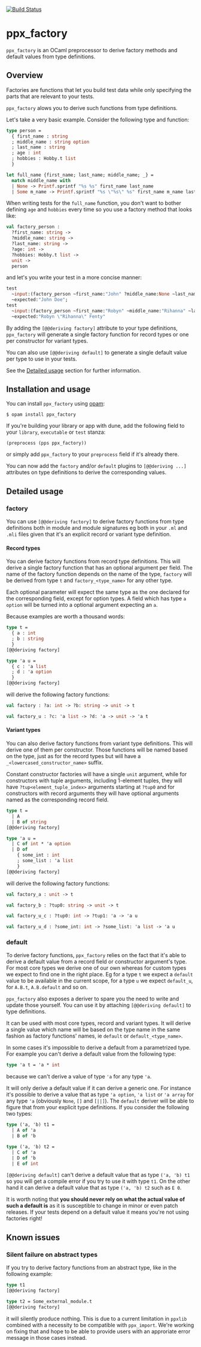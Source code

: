 [![Build Status](https://travis-ci.org/cryptosense/ppx_factory.svg?branch=master)](https://travis-ci.org/cryptosense/ppx_factory)

# ppx_factory

`ppx_factory` is an OCaml preprocessor to derive factory methods and default values from type
definitions.

## Overview

Factories are functions that let you build test data while only specifying the parts that are
relevant to your tests.

`ppx_factory` alows you to derive such functions from type definitions.

Let's take a very basic example. Consider the following type and function:
```ocaml
type person =
  { first_name : string
  ; middle_name : string option
  ; last_name : string
  ; age : int
  ; hobbies : Hobby.t list
  }

let full_name {first_name; last_name; middle_name; _} =
  match middle_name with
  | None -> Printf.sprintf "%s %s" first_name last_name
  | Some m_name -> Printf.sprintf "%s \"%s\" %s" first_name m_name last_name
```

When writing tests for the `full_name` function, you don't want to bother defining `age` and
`hobbies` every time so you use a factory method that looks like:
```ocaml
val factory_person :
  ?first_name: string ->
  ?middle_name: string ->
  ?last_name: string ->
  ?age: int ->
  ?hobbies: Hobby.t list ->
  unit ->
  person
```

and let's you write your test in a more concise manner:
```ocaml
test
  ~input:(factory_person ~first_name:"John" ?middle_name:None ~last_name:"Doe" ())
  ~expected:"John Doe";
test
  ~input:(factory_person ~first_name:"Robyn" ~middle_name:"Rihanna" ~last_name:"Fenty" ())
  ~expected:"Robyn \"Rihanna\" Fenty"
```

By adding the `[@@deriving factory]` attribute to your type definitions, `ppx_factory` will generate
a single factory function for record types or one per constructor for variant types.

You can also use `[@@deriving default]` to generate a single default value per type to use in your
tests.

See the [Detailed usage](https://github.com/cryptosense/ppx_factory#detailed-usage) section for
further information.

## Installation and usage

You can install `ppx_factory` using [opam](https://opam.ocaml.org):
```
$ opam install ppx_factory
```

If you're building your library or app with dune, add the following field to your `library`,
`executable` or `test` stanza:
```
(preprocess (pps ppx_factory))
```
or simply add `ppx_factory` to your `preprocess` field if it's already there.

You can now add the `factory` and/or `default` plugins to `[@@deriving ...]` attributes on type
definitions to derive the corresponding values.

## Detailed usage

### factory

You can use `[@@deriving factory]` to derive factory functions from type definitions both in module
and module signatures eg both in your `.ml` and `.mli` files given that it's an explicit record or
variant type definition.

#### Record types

You can derive factory functions from record type definitions. This will derive a single factory
function that has an optional argument per field. The name of the factory function depends on the
name of the type, `factory` will be derived from type `t` and `factory_<type_name>` for any other
type.

Each optional parameter will expect the same type as the one declared for the corresponding field,
except for option types. A field which has type `a option` will be turned into a optional argument
expecting an `a`.

Because examples are worth a thousand words:
```ocaml
type t =
  { a : int
  ; b : string
  }
[@@deriving factory]

type 'a u =
  { c : 'a list
  ; d : 'a option
  }
[@@deriving factory]
```

will derive the following factory functions:
```ocaml
val factory : ?a: int -> ?b: string -> unit -> t

val factory_u : ?c: 'a list -> ?d: 'a -> unit -> 'a t
```

#### Variant types

You can also derive factory functions from variant type definitions. This will derive one of them
per constructor. Those functions will be named based on the type, just as for the record types but
will have a `_<lowercased_constructor_name>` suffix.

Constant constructor factories will have a single `unit` argument, while for constructors with tuple
arguments, including 1-element tuples, they will have `?tup<element_tuple_index>` arguments starting
at `?tup0` and for constructors with record arguments they will have optional arguments named as the
corresponding record field.

```ocaml
type t =
  | A
  | B of string
[@@deriving factory]

type 'a u =
  | C of int * 'a option
  | D of
    { some_int : int
    ; some_list : 'a list
    }
[@@deriving factory]
```

will derive the following factory functions:
```ocaml
val factory_a : unit -> t

val factory_b : ?tup0: string -> unit -> t

val factory_u_c : ?tup0: int -> ?tup1: 'a -> 'a u

val factory_u_d : ?some_int: int -> ?some_list: 'a list -> 'a u
```

### default

To derive factory functions, `ppx_factory` relies on the fact that it's able to derive a default
value from a record field or constructor argument's type. For most core types we derive one of our
own whereas for custom types we expect to find one in the right place. Eg for a type `t` we expect a
`default` value to be available in the current scope, for a type `u` we expect `default_u`, for
`A.B.t`, `A.B.default` and so on.

`ppx_factory` also exposes a deriver to spare you the need to write and update those yourself. You
can use it by attaching `[@@deriving default]` to type definitions.

It can be used with most core types, record and variant types. It will derive a single value
which name will be based on the type name in the same fashion as factory functions' names, ie
`default` or `default_<type_name>`.

In some cases it's impossible to derive a default from a parametrized type. For example you can't
derive a default value from the following type:
```ocaml
type 'a t = 'a * int
```
because we can't derive a value of type `'a` for any type `'a`.

It will only derive a default value if it can derive a generic one. For instance it's possible to
derive a value that as type `'a option`, `'a list` or `'a array` for any type `'a` (obviously
`None`, `[]` and `[||]`). The `default` deriver will be able to figure that from your explicit type
definitions. If you consider the following two types:
```ocaml
type ('a, 'b) t1 =
  | A of 'a
  | B of 'b

type ('a, 'b) t2 =
  | C of 'a
  | D of 'b
  | E of int
```
`[@@deriving default]` can't derive a default value that as type `('a, 'b) t1` so you will get a
compile error if you try to use it with type `t1`.
On the other hand it can derive a default value that as type `('a, 'b) t2` such as `E 0`.

It is worth noting that **you should never rely on what the actual value of such a default is** as
it is susceptible to change in minor or even patch releases. If your tests depend on a default value
it means you're not using factories right!

## Known issues

### Silent failure on abstract types

If you try to derive factory functions from an abstract type, like in the following example:
```ocaml
type t1
[@@deriving factory]

type t2 = Some_external_module.t
[@@deriving factory]
```

it will silently produce nothing. This is due to a current limitation in `ppxlib` combined with a
necessity to be compatible with `ppx_import`. We're working on fixing that and hope to be able to
provide users with an approriate error message in those cases instead.
